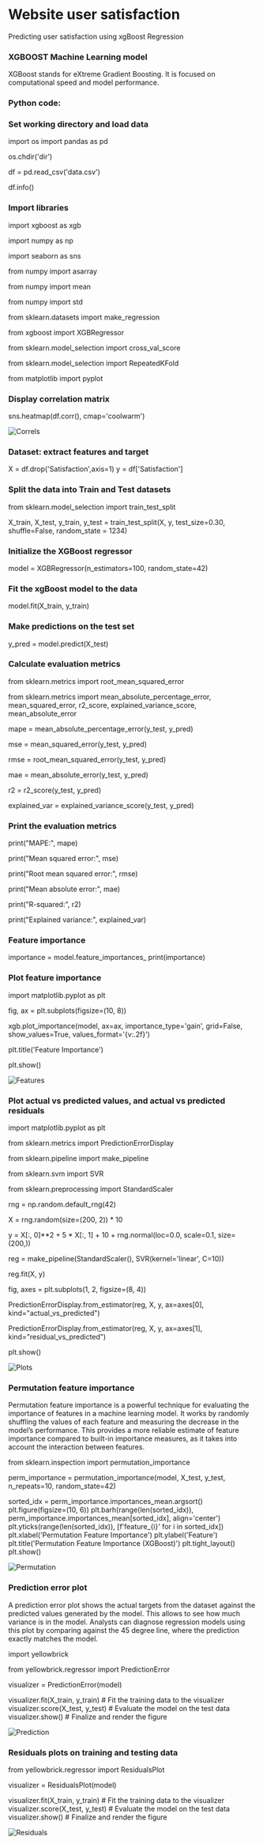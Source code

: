 # Website user satisfaction
Predicting user satisfaction using xgBoost Regression

### XGBOOST Machine Learning model
XGBoost stands for eXtreme Gradient Boosting. It is focused on
computational speed and model performance. 

### Python code:

### Set working directory and load data

import os
import pandas as pd

os.chdir('dir')

df = pd.read_csv('data.csv')

df.info()
### Import libraries

import xgboost as xgb

import numpy as np

import seaborn as sns

from numpy import asarray

from numpy import mean

from numpy import std

from sklearn.datasets import make_regression

from xgboost import XGBRegressor

from sklearn.model_selection import cross_val_score

from sklearn.model_selection import RepeatedKFold

from matplotlib import pyplot

### Display correlation matrix

sns.heatmap(df.corr(), cmap='coolwarm')

![Correls](docs/assets/images/Correlation_matrix.png)

### Dataset: extract features and target

X = df.drop('Satisfaction',axis=1)
y = df['Satisfaction']
### Split the data into Train and Test datasets

from sklearn.model_selection import train_test_split

X_train, X_test, y_train, y_test = train_test_split(X, y, test_size=0.30,
                                                          shuffle=False,
                                                          random_state = 1234)
### Initialize the XGBoost regressor

model = XGBRegressor(n_estimators=100, random_state=42)

### Fit the xgBoost model to the data

model.fit(X_train, y_train)

### Make predictions on the test set

y_pred = model.predict(X_test)

### Calculate evaluation metrics

from sklearn.metrics import root_mean_squared_error

from sklearn.metrics import mean_absolute_percentage_error, mean_squared_error, r2_score, explained_variance_score, mean_absolute_error

mape = mean_absolute_percentage_error(y_test, y_pred)

mse = mean_squared_error(y_test, y_pred)

rmse = root_mean_squared_error(y_test, y_pred)

mae = mean_absolute_error(y_test, y_pred)

r2 = r2_score(y_test, y_pred)

explained_var = explained_variance_score(y_test, y_pred)

### Print the evaluation metrics

print("MAPE:", mape)

print("Mean squared error:", mse)

print("Root mean squared error:", rmse)

print("Mean absolute error:", mae)

print("R-squared:", r2)

print("Explained variance:", explained_var)

### Feature importance

importance = model.feature_importances_
print(importance)

### Plot feature importance

import matplotlib.pyplot as plt

fig, ax = plt.subplots(figsize=(10, 8))

xgb.plot_importance(model, ax=ax, importance_type='gain', grid=False,
                    show_values=True, values_format='{v:.2f}')

plt.title('Feature Importance')

plt.show()

![Features](docs/assets/images/Features_importance.png)

### Plot actual vs predicted values, and actual vs predicted residuals

import matplotlib.pyplot as plt

from sklearn.metrics import PredictionErrorDisplay

from sklearn.pipeline import make_pipeline

from sklearn.svm import SVR

from sklearn.preprocessing import StandardScaler

rng = np.random.default_rng(42)

X = rng.random(size=(200, 2)) * 10

y = X[:, 0]**2 + 5 * X[:, 1] + 10 + rng.normal(loc=0.0, scale=0.1, size=(200,))

reg = make_pipeline(StandardScaler(), SVR(kernel='linear', C=10))

reg.fit(X, y)

fig, axes = plt.subplots(1, 2, figsize=(8, 4))

PredictionErrorDisplay.from_estimator(reg, X, y, ax=axes[0], kind="actual_vs_predicted")

PredictionErrorDisplay.from_estimator(reg, X, y, ax=axes[1], kind="residual_vs_predicted")

plt.show()

![Plots](docs/assets/images/Predicted_plots.png)

### Permutation feature importance

Permutation feature importance is a powerful technique for evaluating the
importance of features in a machine learning model.
It works by randomly shuffling the values of each feature and measuring
the decrease in the model’s performance.
This provides a more reliable estimate of feature importance compared to
built-in importance measures, as it takes into account the interaction
between features.

from sklearn.inspection import permutation_importance

perm_importance = permutation_importance(model, X_test, y_test, n_repeats=10, random_state=42)

sorted_idx = perm_importance.importances_mean.argsort()
plt.figure(figsize=(10, 6))
plt.barh(range(len(sorted_idx)), perm_importance.importances_mean[sorted_idx], align='center')
plt.yticks(range(len(sorted_idx)), [f'feature_{i}' for i in sorted_idx])
plt.xlabel('Permutation Feature Importance')
plt.ylabel('Feature')
plt.title('Permutation Feature Importance (XGBoost)')
plt.tight_layout()
plt.show()

![Permutation](docs/assets/images/Permutation_feature_importance.png)

### Prediction error plot

A prediction error plot shows the actual targets from the dataset against the
predicted values generated by the model. This allows to see how much variance
is in the model. Analysts can diagnose regression models using this plot by
comparing against the 45 degree line, where the prediction exactly matches the model.

import yellowbrick

from yellowbrick.regressor import PredictionError

visualizer = PredictionError(model)

visualizer.fit(X_train, y_train)  # Fit the training data to the visualizer
visualizer.score(X_test, y_test)  # Evaluate the model on the test data
visualizer.show()                 # Finalize and render the figure

![Prediction](docs/assets/images/Prediction_error_plot.png)

### Residuals plots on training and testing data

from yellowbrick.regressor import ResidualsPlot

visualizer = ResidualsPlot(model)

visualizer.fit(X_train, y_train)  # Fit the training data to the visualizer
visualizer.score(X_test, y_test)  # Evaluate the model on the test data
visualizer.show()                 # Finalize and render the figure

![Residuals](docs/assets/images/Residuals_plot_on_training_and_testing_data.png)
